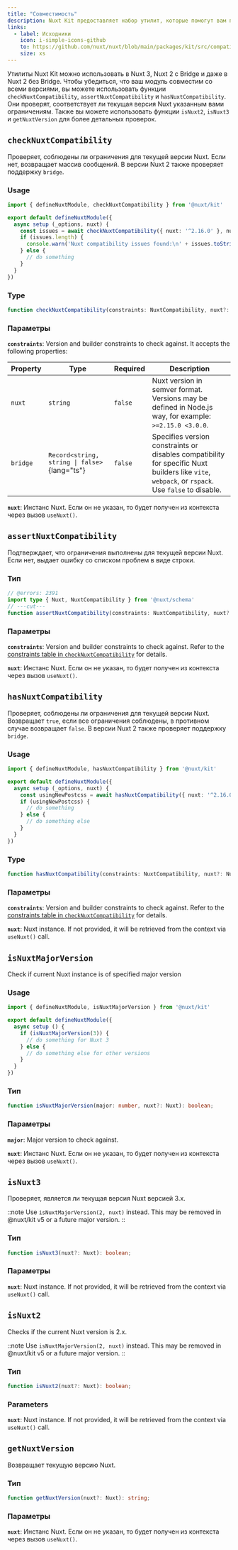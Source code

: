 ```yaml
---
title: "Совместимость"
description: Nuxt Kit предоставляет набор утилит, которые помогут вам проверить совместимость ваших модулей с различными версиями Nuxt.
links:
  - label: Исходники
    icon: i-simple-icons-github
    to: https://github.com/nuxt/nuxt/blob/main/packages/kit/src/compatibility.ts
    size: xs
---
```


Утилиты Nuxt Kit можно использовать в Nuxt 3, Nuxt 2 с Bridge и даже в Nuxt 2 без Bridge. Чтобы убедиться, что ваш модуль совместим со всеми версиями, вы можете использовать функции `checkNuxtCompatibility`, `assertNuxtCompatibility` и `hasNuxtCompatibility`. Они проверят, соответствует ли текущая версия Nuxt указанным вами ограничениям. Также вы можете использовать функции `isNuxt2`, `isNuxt3` и `getNuxtVersion` для более детальных проверок.

## `checkNuxtCompatibility`

Проверяет, соблюдены ли ограничения для текущей версии Nuxt. Если нет, возвращает массив сообщений. В версии Nuxt 2 также проверяет поддержку `bridge`.

### Usage

```ts twoslash
import { defineNuxtModule, checkNuxtCompatibility } from '@nuxt/kit'

export default defineNuxtModule({
  async setup (_options, nuxt) {
    const issues = await checkNuxtCompatibility({ nuxt: '^2.16.0' }, nuxt)
    if (issues.length) {
      console.warn('Nuxt compatibility issues found:\n' + issues.toString())
    } else {
      // do something
    }
  }
})
```

### Type

```ts
function checkNuxtCompatibility(constraints: NuxtCompatibility, nuxt?: Nuxt): Promise<NuxtCompatibilityIssues>;
```

### Параметры

**`constraints`**: Version and builder constraints to check against. It accepts the following properties:

| Property | Type                                          | Required  | Description                                                                                                                                      |
| -------- | --------------------------------------------- | --------- | ------------------------------------------------------------------------------------------------------------------------------------------------ |
| `nuxt`   | `string`                                      | `false`   | Nuxt version in semver format. Versions may be defined in Node.js way, for example: `>=2.15.0 <3.0.0`.                                           |
| `bridge` | `Record<string, string \| false>`{lang="ts"}  | `false`   | Specifies version constraints or disables compatibility for specific Nuxt builders like `vite`, `webpack`, or `rspack`. Use `false` to disable.  |

**`nuxt`**: Инстанс Nuxt. Если он не указан, то будет получен из контекста через вызов `useNuxt()`.

## `assertNuxtCompatibility`

Подтверждает, что ограничения выполнены для текущей версии Nuxt. Если нет, выдает ошибку со списком проблем в виде строки.

### Тип

```ts twoslash
// @errors: 2391
import type { Nuxt, NuxtCompatibility } from '@nuxt/schema'
// ---cut---
function assertNuxtCompatibility(constraints: NuxtCompatibility, nuxt?: Nuxt): Promise<true>;
```

### Параметры

**`constraints`**: Version and builder constraints to check against. Refer to the [constraints table in `checkNuxtCompatibility`](#parameters) for details.

**`nuxt`**: Инстанс Nuxt. Если он не указан, то будет получен из контекста через вызов `useNuxt()`.

## `hasNuxtCompatibility`

Проверяет, соблюдены ли ограничения для текущей версии Nuxt. Возвращает `true`, если все ограничения соблюдены, в противном случае возвращает `false`. В версии Nuxt 2 также проверяет поддержку `bridge`.

### Usage

```ts twoslash
import { defineNuxtModule, hasNuxtCompatibility } from '@nuxt/kit'

export default defineNuxtModule({
  async setup (_options, nuxt) {
    const usingNewPostcss = await hasNuxtCompatibility({ nuxt: '^2.16.0' }, nuxt)
    if (usingNewPostcss) {
      // do something
    } else {
      // do something else
    }
  }
})
```

### Type

```ts
function hasNuxtCompatibility(constraints: NuxtCompatibility, nuxt?: Nuxt): Promise<boolean>;
```

### Параметры

**`constraints`**: Version and builder constraints to check against. Refer to the [constraints table in `checkNuxtCompatibility`](#parameters) for details.

**`nuxt`**: Nuxt instance. If not provided, it will be retrieved from the context via `useNuxt()` call.

## `isNuxtMajorVersion`

Check if current Nuxt instance is of specified major version

### Usage

```ts twoslash
import { defineNuxtModule, isNuxtMajorVersion } from '@nuxt/kit'

export default defineNuxtModule({
  async setup () {
    if (isNuxtMajorVersion(3)) {
      // do something for Nuxt 3
    } else {
      // do something else for other versions
    }
  }
})
```

### Тип

```ts
function isNuxtMajorVersion(major: number, nuxt?: Nuxt): boolean;
```

### Параметры

**`major`**: Major version to check against.

**`nuxt`**: Инстанс Nuxt. Если он не указан, то будет получен из контекста через вызов `useNuxt()`.

## `isNuxt3`

Проверяет, является ли текущая версия Nuxt версией 3.x.

::note
Use `isNuxtMajorVersion(2, nuxt)` instead. This may be removed in \@nuxt/kit v5 or a future major version.
::

### Тип

```ts
function isNuxt3(nuxt?: Nuxt): boolean;
```

### Параметры

**`nuxt`**: Nuxt instance. If not provided, it will be retrieved from the context via `useNuxt()` call.

## `isNuxt2`

Checks if the current Nuxt version is 2.x.

::note
Use `isNuxtMajorVersion(2, nuxt)` instead. This may be removed in \@nuxt/kit v5 or a future major version.
::

### Тип

```ts
function isNuxt2(nuxt?: Nuxt): boolean;
```

### Parameters

**`nuxt`**: Nuxt instance. If not provided, it will be retrieved from the context via `useNuxt()` call.

## `getNuxtVersion`

Возвращает текущую версию Nuxt.

### Тип

```ts
function getNuxtVersion(nuxt?: Nuxt): string;
```

### Параметры

**`nuxt`**: Инстанс Nuxt. Если он не указан, то будет получен из контекста через вызов `useNuxt()`.
